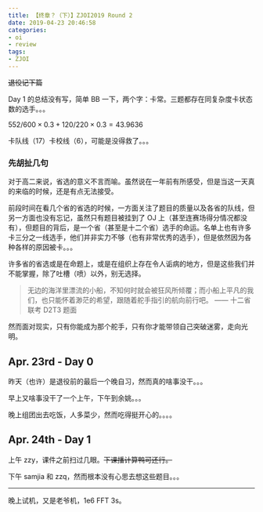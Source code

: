 ```yaml
---
title: 【终章？（下）】ZJOI2019 Round 2
date: 2019-04-23 20:46:58
categories:
- oi
- review
tags:
- ZJOI
---
```


~~退役记下篇~~

Day 1 的总结没有写，简单 BB 一下，两个字：卡常。三题都存在同复杂度卡状态数的选手。。。

$552 / 600 \times 0.3 + 120 / 220 \times 0.3 = 43.9636$

卡队线（17）卡校线（6），可能是没得救了。。。

<!--- more --->

### 先胡扯几句

对于高二来说，省选的意义不言而喻。虽然说在一年前有所感受，但是当这一天真的来临的时候，还是有点无法接受。

前段时间在看几个省的省选的时候，一方面关注了题目的质量以及各省的队线，但另一方面也没有忘记，虽然只有题目被挂到了 OJ 上（甚至连赛场得分情况都没有），但题目的背后，是一个省（甚至是十二个省）选手的命运。名单上也有许多卡三分之一线选手，他们并非实力不够（也有非常优秀的选手），但是依然因为各种各样的原因被卡。。。

许多省的省选或是在命题上，或是在组织上存在令人诟病的地方，但是这些我们并不能掌握，除了吐槽（喷）以外，别无选择。

> 无边的海洋里漂流的小船，不知何时就会被狂风所倾覆；而小船上平凡的我们，也只能怀着渺茫的希望，跟随着舵手指引的航向前行吧。 —— 十二省联考 D2T3 题面

然而面对现实，只有你能成为那个舵手，只有你才能带领自己突破迷雾，走向光明。
 
## Apr. 23rd - Day 0

昨天（也许）是退役前的最后一个晚自习，然而真的啥事没干。。。

早上又啥事没干了一个上午，下午到余姚。。。

晚上组团出去吃饭，人多菜少，然而吃得挺开心的。。。。

## Apr. 24th - Day 1

上午 zzy，课件之前扫过几眼。~~下课播计算鸭可还行。~~

下午 samjia 和 zzq，然而根本没有心思去想这些题目。。。

---

晚上试机，又是老爷机，1e6 FFT 3s。
